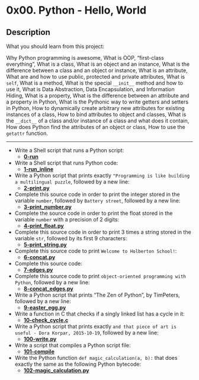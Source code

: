 # 0x00. Python - Hello, World
## Description
What you should learn from this project:

Why Python programming is awesome, What is OOP, “first-class everything”, What is a class, What is an object and an instance, What is the difference between a class and an object or instance, What is an attribute, What are and how to use public, protected and private attributes, What is `self`, What is a method, What is the special `__init__` method and how to use it, What is Data Abstraction, Data Encapsulation, and Information Hiding, What is a property, What is the difference between an attribute and a property in Python, What is the Pythonic way to write getters and setters in Python, How to dynamically create arbitrary new attributes for existing instances of a class, How to bind attributes to object and classes, What is the `__dict__` of a class and/or instance of a class and what does it contain, How does Python find the attributes of an object or class, How to use the `getattr` function.

<hr>

* Write a Shell script that runs a Python script:
    * **[0-run](https://github.com/Samuel-IG16/alx-higher_level_programming/blob/master/0x00-python-hello_world/0-run)**
* Write a Shell script that runs Python code:
    * **[1-run_inline](https://github.com/Samuel-IG16/alx-higher_level_programming/blob/master/0x00-python-hello_world/1-run_inline)**
* Write a Python script that prints exactly `"Programming is like building a multilingual puzzle`, followed by a new line:
    * **[2-print.py](https://github.com/Samuel-IG16/alx-higher_level_programming/blob/master/0x00-python-hello_world/2-print.py)**
* Complete this source code in order to print the integer stored in the variable `number`, followed by `Battery street`, followed by a new line:
    * **[3-print_number.py](https://github.com/Samuel-IG16/alx-higher_level_programming/blob/master/0x00-python-hello_world/3-print_number.py)**
* Complete the source code in order to print the float stored in the variable `number` with a precision of 2 digits:
    * **[4-print_float.py](https://github.com/Samuel-IG16/alx-higher_level_programming/blob/master/0x00-python-hello_world/4-print_float.py)**
* Complete this source code in order to print 3 times a string stored in the variable `str`, followed by its first 9 characters:
    * **[5-print_string.py](https://github.com/Samuel-IG16/alx-higher_level_programming/blob/master/0x00-python-hello_world/5-print_string.py)**
* Complete this source code to print `Welcome to Holberton School!`:
    * **[6-concat.py](https://github.com/Samuel-IG16/alx-higher_level_programming/blob/master/0x00-python-hello_world/6-concat.py)**
* Complete this source code:
    * **[7-edges.py](https://github.com/Samuel-IG16/alx-higher_level_programming/blob/master/0x00-python-hello_world/7-edges.py)**
* Complete this source code to print `object-oriented programming with Python`, followed by a new line:
    * **[8-concat_edges.py](https://github.com/Samuel-IG16/alx-higher_level_programming/blob/master/0x00-python-hello_world/8-concat_edges.py)**
* Write a Python script that prints “The Zen of Python”, by TimPeters, followed by a new line:
    * **[9-easter_egg.py](https://github.com/Samuel-IG16/alx-higher_level_programming/blob/master/0x00-python-hello_world/9-easter_egg.py)**
* Write a function in C that checks if a singly linked list has a cycle in it:
    * **[10-check_cycle.c](https://github.com/Samuel-IG16/alx-higher_level_programming/blob/master/0x00-python-hello_world/10-check_cycle.c)**
* Write a Python script that prints exactly `and that piece of art is useful - Dora Korpar, 2015-10-19`, followed by a new line:
    * **[100-write.py](https://github.com/Samuel-IG16/alx-higher_level_programming/blob/master/0x00-python-hello_world/100-write.py)**
* Write a script that compiles a Python script file:
    * **[101-compile](https://github.com/Samuel-IG16/alx-higher_level_programming/blob/master/0x00-python-hello_world/101-compile)**
* Write the Python function `def magic_calculation(a, b):` that does exactly the same as the following Python bytecode:
    * **[102-magic_calculation.py](https://github.com/Samuel-IG16/alx-higher_level_programming/blob/master/0x00-python-hello_world/102-magic_calculation.py)**
